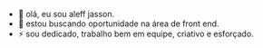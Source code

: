 - 👋 olá, eu sou aleff jasson.
- 👀 estou buscando oportunidade na área de front end.
- ⚡ sou dedicado, trabalho bem em equipe, criativo e esforçado.
